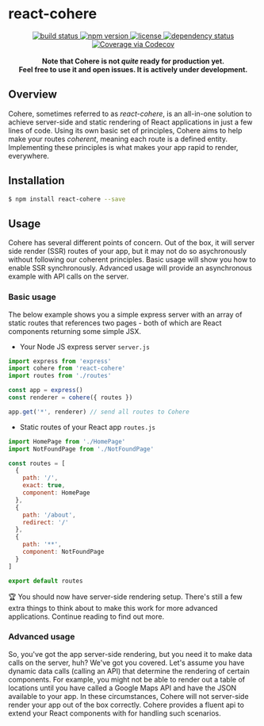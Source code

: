 # react-cohere

<p align="center">
  <a href="https://travis-ci.org/oayres/react-cohere">
    <img src="https://api.travis-ci.org/oayres/react-cohere.svg?branch=master"
         alt="build status">
  </a>
  <a href="https://www.npmjs.com/package/react-cohere">
    <img src="https://img.shields.io/npm/v/react-cohere.svg"
         alt="npm version">
  </a>
  <a href="https://github.com/oayres/react-cohere/blob/master/LICENSE.md">
    <img src="https://img.shields.io/npm/l/react-cohere.svg"
         alt="license">
  </a>
  <a href="https://david-dm.org/oayres/react-cohere">
    <img src="https://david-dm.org/oayres/react-cohere/status.svg"
         alt="dependency status">
  </a>
  <a href="https://codecov.io/github/oayres/react-cohere?branch=master">
    <img src="https://codecov.io/gh/oayres/react-cohere/branch/master/graph/badge.svg" alt="Coverage via Codecov" />
  </a>
  <br><br>
  <b>Note that Cohere is not <i>quite</i> ready for production yet. <br> Feel free to use it and open issues. It is actively under development.</b>
</p>

## Overview

Cohere, sometimes referred to as _react-cohere_, is an all-in-one solution to achieve server-side and static rendering of React applications in just a few lines of code. Using its own basic set of principles, Cohere aims to help make your routes _coherent_, meaning each route is a defined entity. Implementing these principles is what makes your app rapid to render, everywhere.

## Installation

```sh
$ npm install react-cohere --save
```

## Usage

Cohere has several different points of concern. Out of the box, it will server side render (SSR) routes of your app, but it may not do so asychronously without following our coherent principles. Basic usage will show you how to enable SSR synchronously. Advanced usage will provide an asynchronous example with API calls on the server.

### Basic usage

The below example shows you a simple express server with an array of static routes that references two pages - both of which are React components returning some simple JSX.

- Your Node JS express server
`server.js`
```js
import express from 'express'
import cohere from 'react-cohere'
import routes from './routes'

const app = express()
const renderer = cohere({ routes })

app.get('*', renderer) // send all routes to Cohere
```

- Static routes of your React app
`routes.js`
```js
import HomePage from './HomePage'
import NotFoundPage from './NotFoundPage'

const routes = [
  {
    path: '/',
    exact: true,
    component: HomePage
  },
  {
    path: '/about',
    redirect: '/'
  },
  {
    path: '**',
    component: NotFoundPage
  }
]

export default routes
```

🏆 You should now have server-side rendering setup. There's still a few extra things to think about to make this work for more advanced applications. Continue reading to find out more.

### Advanced usage

So, you've got the app server-side rendering, but you need it to make data calls on the server, huh? We've got you covered. Let's assume you have dynamic data calls (calling an API) that determine the rendering of certain components. For example, you might not be able to render out a table of locations until you have called a Google Maps API and have the JSON available to your app. In these circumstances, Cohere will not server-side render your app out of the box correctly. Cohere provides a fluent api to extend your React components with for handling such scenarios.


